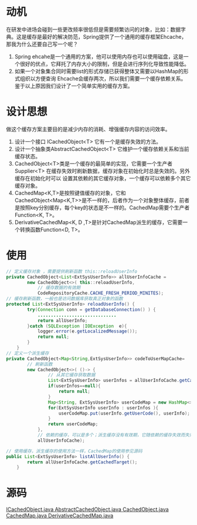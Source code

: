 # 动机
在研发中进场会碰到一些更改频率很低但是需要频繁访问的对象，比如：数据字典。这是缓存是最好的解决防范，Spring提供了一个通用的缓存框架Ehcache，那我为什么还要自己写一个呢？

 1. Spring ehcahe是一个通用的方案，他可以使用内存也可以使用磁盘，这是一个很好的优点，它拜托了内存大小的限制，但是会进行序列化导致性能降低。
 2. 如果一个对象集合同时需要list的形式存储已获得整体又需要以HashMap的形式组织以方便查询 Ehcache会缓存两次，所以我们需要一个缓存依赖关系。
鉴于以上原因我们设计了一个简单实用的缓存方案。

# 设计思想
 
做这个缓存方案主要目的是减少内存的消耗、增强缓存内容的访问效率。

 1. 设计一个接口 ICachedObject&lt;T&gt; 它有一个是缓存失效的方法。
 2. 设计一个抽象类AbstractCachedObject&lt;T&gt; 它维护一个缓存依赖关系和当前缓存状态。
 3. CachedObject&lt;T&gt;类是一个缓存的最简单的实现，它需要一个生产者Supplier&lt;T&gt; 在缓存失效时刷新数据，缓存对象在初始化时总是失效的。另外缓存在初始化时可以 设置其依赖的其它缓存对象，一个缓存可以依赖多个其它缓存对象。
 4. CachedMap&lt;K,T&gt;是按照键值缓存的对象，它和CachedObject&lt;Map&lt;K,T&gt;&gt;是不一样的，后者作为一个对象整体缓存，前者是按照key分别缓存，每个key的状态是不一样的。CachedMap需要个生产者Function&lt;K, T&gt;。
 5. DerivativeCachedMap<K, D ,T>是针对CachedMap派生的缓存，它需要一个转换函数Function&lt;D, T&gt;。

# 使用

```java
// 定义缓存对象 ，需要提供刷新函数 this::reloadUserInfo
private CachedObject<List<ExtSysUserInfo>> allUserInfoCache =
        new CachedObject<>( this::reloadUserInfo,
            // 缓存数据的有效期
            CodeRepositoryCache.CACHE_FRESH_PERIOD_MINITES);
// 缓存刷新函数，一般也是访问数据库获取真正对象的函数            
protected List<ExtSysUserInfo> reloadUserInfo() {
        try(Connection conn = getDatabaseConnection() ) {
            ..............................
            return allUserInfo;
        }catch (SQLException |IOException  e){
            logger.error(e.getLocalizedMessage());
            return null;
        }
    }
// 定义一个派生缓存
private CachedObject<Map<String,ExtSysUserInfo>> codeToUserMapCache=
		// 刷新函数
        new CachedObject<>( ()-> {
                // 从其它缓存获取数据
                List<ExtSysUserInfo> userInfos = allUserInfoCache.getCachedTarget();
                if(userInfos==null){
                    return null;
                }
                Map<String, ExtSysUserInfo> userCodeMap = new HashMap<>(userInfos.size()+1);
                for(ExtSysUserInfo userInfo : userInfos ){
                    userCodeMap.put(userInfo.getUserCode(), userInfo);
                }
                return userCodeMap;
            },
            // 依赖的缓存，可以是多个；派生缓存没有有效期，它随依赖的缓存失效而失效
            allUserInfoCache);

// 使用缓存，派生缓存的使用方法一样，CachedMap的使用参见源码 
public List<ExtSysUserInfo> listAllUserInfo() {
        return allUserInfoCache.getCachedTarget();
    }
```

# 源码

[ICachedObject.java AbstractCachedObject.java CachedObject.java CachedMap.java DerivativeCachedMap.java](https://github.com/ndxt/centit-commons/tree/master/centit-utils/src/main/java/com/centit/support/common)